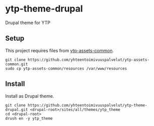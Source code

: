 ytp-theme-drupal
================

Drupal theme for YTP

Setup
-----

This project requires files from [ytp-assets-common](https://github.com/yhteentoimivuuspalvelut/ytp-assets-common).

    git clone https://github.com/yhteentoimivuuspalvelut/ytp-assets-common.git
    sudo cp ytp-assets-common/resources /var/www/resources

Install
-------

Install as Drupal theme.

    git clone https://github.com/yhteentoimivuuspalvelut/ytp-theme-drupal.git <drupal-root>/sites/all/themes/ytp_theme
    cd <drupal-root>
    drush en -y ytp_theme
